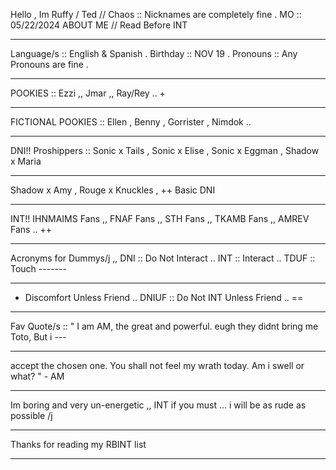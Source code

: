 Hello , Im Ruffy / Ted // Chaos :: Nicknames are completely fine .         MO :: 05/22/2024
                             ABOUT ME // Read Before INT
___________________________________________________________________________________________
Language/s :: English & Spanish . Birthday :: NOV 19 . Pronouns :: Any Pronouns are fine .
___________________________________________________________________________________________
POOKIES :: Ezzi ,, Jmar ,, Ray/Rey .. +
___________________________________________________________________________________________
FICTIONAL POOKIES :: Ellen , Benny , Gorrister , Nimdok ..
___________________________________________________________________________________________
DNI!!  Proshippers :: Sonic x Tails , Sonic x Elise , Sonic x Eggman , Shadow x Maria 
___________________________________________________________________________________________
Shadow x Amy , Rouge x Knuckles , ++ Basic DNI
___________________________________________________________________________________________
INT!! IHNMAIMS Fans ,, FNAF Fans ,, STH Fans ,, TKAMB Fans ,, AMREV Fans .. ++
___________________________________________________________________________________________
Acronyms for Dummys/j ,, DNI :: Do Not Interact .. INT :: Interact .. TDUF :: Touch -------
___________________________________________________________________________________________
- Discomfort Unless Friend ..  DNIUF :: Do Not INT Unless Friend .. ==
___________________________________________________________________________________________
Fav Quote/s :: " I am AM, the great and powerful. eugh they didnt bring me Toto, But i ---
___________________________________________________________________________________________
accept the chosen one. You shall not feel my wrath today. Am i swell or what? " - AM
___________________________________________________________________________________________
Im boring and very un-energetic ,, INT if you must ... i will be as rude as possible /j
___________________________________________________________________________________________
Thanks for reading my RBINT list
___________________________________________________________________________________________

